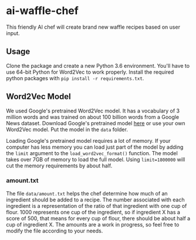 # ai-waffle-chef
This friendly AI chef will create brand new waffle recipes based on user input.

## Usage
Clone the package and create a new Python 3.6 environment.
You'll have to use 64-bit Python for Word2Vec to work properly.
Install the required python packages with `pip install -r requirements.txt`.

## Word2Vec Model
We used Google's pretrained Word2Vec model.
It has a vocabulary of 3 million words and was trained on about 100 billion words from a Google News dataset.
Download Google's pretrained model [here](https://drive.google.com/file/d/0B7XkCwpI5KDYNlNUTTlSS21pQmM/) or use your own Word2Vec model.
Put the model in the `data` folder.

Loading Google's pretrained model requires a lot of memory.
If your computer has less memory you can load just part of the model by adding the `limit` argument to the `load_word2vec_format()` function.
The model takes over 7GB of memory to load the full model.
Using `limit=1800000` will cut the memory requirements by about half.

### amount.txt
The file `data/amount.txt` helps the chef determine how much of an ingredient should be added to a recipe.
The number associated with each ingredient is a representation of the ratio of that ingredient with one cup of flour.
1000 represents one cup of the ingredient, so if ingredient X has a score of 500, that means for every cup of flour, there should be about half a cup of ingredient X.
The amounts are a work in progress, so feel free to modify the file according to your needs.
